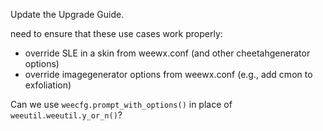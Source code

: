 Update the Upgrade Guide.

need to ensure that these use cases work properly:
- override SLE in a skin from weewx.conf (and other cheetahgenerator options)
- override imagegenerator options from weewx.conf (e.g., add cmon to exfoliation)

Can we use `weecfg.prompt_with_options()` in place of `weeutil.weeutil.y_or_n()`?
